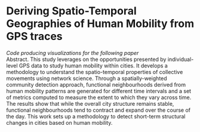# Deriving Spatio-Temporal Geographies of Human Mobility from GPS traces
*Code producing visualizations for the following paper*<br>
Abstract. This study leverages on the opportunities presented by individual-level GPS data to study human mobility within cities. It develops a methodology to understand the spatio-temporal properties of collective movements using network science. Through a spatially-weighted community detection approach, functional neighbourhoods derived from human mobility patterns are generated for different time intervals and a set of metrics computed to measure the extent to which they vary across time. The results show that while the overall city structure remains stable, functional neighbourhoods tend to contract and expand over the course of the day. This work sets up a methodology to detect short-term structural changes in cities based on human mobility. 
